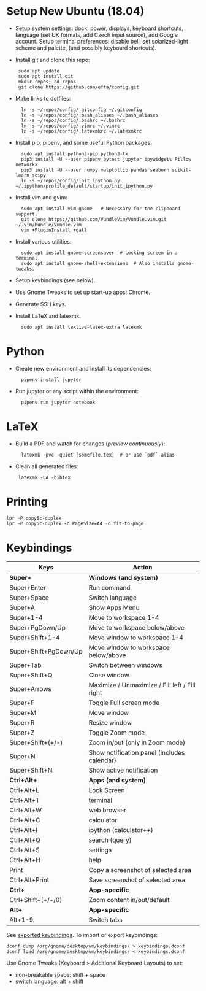 # Setup New Ubuntu (18.04)

* Setup system settings:
  dock, power, displays, keyboard shortcuts,
  language (set UK formats, add Czech input source),
  add Google account. Setup terminal preferences:
  disable bell, set solarized-light scheme and palette,
  (and possibly keyboard shortcuts).

* Install git and clone this repo:

       sudo apt update
       sudo apt install git
       mkdir repos; cd repos
       git clone https://github.com/effa/config.git

* Make links to dotfiles:

        ln -s ~/repos/config/.gitconfig ~/.gitconfig
        ln -s ~/repos/config/.bash_aliases ~/.bash_aliases
        ln -s ~/repos/config/.bashrc ~/.bashrc
        ln -s ~/repos/config/.vimrc ~/.vimrc
        ln -s ~/repos/config/.latexmkrc ~/.latexmkrc

* Install pip, pipenv, and some useful Python packages:

        sudo apt install python3-pip python3-tk
        pip3 install -U --user pipenv pytest jupyter ipywidgets Pillow networkx
        pip3 install -U --user numpy matplotlib pandas seaborn scikit-learn scipy
        ln -s ~/repos/config/init_ipython.py ~/.ipython/profile_default/startup/init_ipython.py

* Install vim and gvim:

        sudo apt install vim-gnome   # Necessary for the clipboard support.
        git clone https://github.com/VundleVim/Vundle.vim.git ~/.vim/bundle/Vundle.vim
        vim +PluginInstall +qall

* Install various utilities:

        sudo apt install gnome-screensaver  # Locking screen in a terminal.
        sudo apt install gnome-shell-extensions  # Also installs gnome-tweaks.

* Setup keybindings (see below).
* Use Gnome Tweaks to set up start-up apps: Chrome.
* Generate SSH keys.

* Install LaTeX and latexmk.

        sudo apt install texlive-latex-extra latexmk


# Python

* Create new environment and install its dependencies:

        pipenv install jupyter

* Run jupyter or any script within the environment:

        pipenv run jupyter notebook

# LaTeX

* Build a PDF and watch for changes (*preview continuously*):

        latexmk -pvc -quiet [somefile.tex]  # or use `pdf` alias

 * Clean all generated files:

        latexmk -CA -bibtex

# Printing

	lpr -P copy5c-duplex
	lpr -P copy5c-duplex -o PageSize=A4 -o fit-to-page

# Keybindings

Keys | Action
--- | ---
**Super+**            | **Windows (and system)**
Super+Enter           | Run command
Super+Space           | Switch language
Super+A               | Show Apps Menu
Super+1-4             | Move to workspace 1-4
Super+PgDown/Up       | Move to workspace below/above
Super+Shift+1-4       | Move window to workspace 1-4
Super+Shift+PgDown/Up | Move window to workspace below/above
Super+Tab             | Switch between windows
Super+Shift+Q         | Close window
Super+Arrows          | Maximize / Unmaximize / Fill left / Fill right
Super+F               | Toggle Full screen mode
Super+M               | Move window
Super+R               | Resize window
Super+Z               | Toggle Zoom mode
Super+Shift+(+/-)     | Zoom in/out (only in Zoom mode)
Super+N               | Show notification panel (includes calendar)
Super+Shift+N         | Show active notification
**Ctrl+Alt+**         | **Apps (and system)**
Ctrl+Alt+L            | Lock Screen
Ctrl+Alt+T            | terminal
Ctrl+Alt+W            | web browser
Ctrl+Alt+C            | calculator
Ctrl+Alt+I            | ipython (calculator++)
Ctrl+Alt+Q            | search (query)
Ctrl+Alt+S            | settings
Ctrl+Alt+H            | help
Print                 | Copy a screenshot of selected area
Ctrl+Alt+Print        | Save screenshot of selected area
**Ctrl+**             | **App-specific**
Ctrl+Shift+(+/-/0)    | Zoom content in/out/default
**Alt+**              | **App-specific**
Alt+1-9               | Switch tabs

See [exported keybindings](keybindings.dconf).
To import or export keybindings:

    dconf dump /org/gnome/desktop/wm/keybindings/ > keybindings.dconf
    dconf load /org/gnome/desktop/wm/keybindings/ < keybindings.dconf

Use Gnome Tweaks (Keyboard > Additional Keyboard Layouts) to set:
* non-breakable space: shift + space
* switch language: alt + shift
